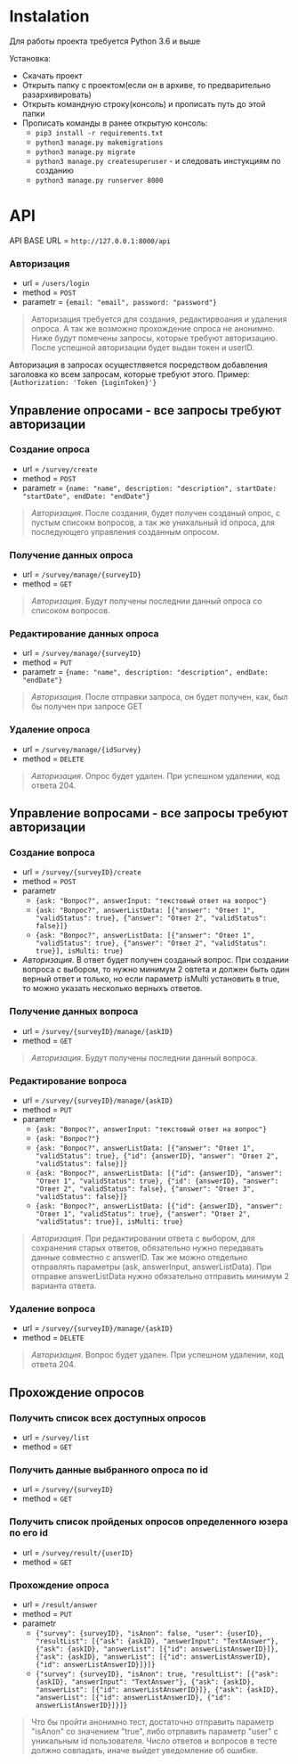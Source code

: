 # Instalation
Для работы проекта требуется Python 3.6 и выше

Установка:
* Скачать проект
* Открыть папку с проектом(если он в архиве, то предварительно разархивировать)
* Открыть командную строку(консоль) и прописать путь до этой папки
* Прописать команды в ранее открытую консоль:
  * `pip3 install -r requirements.txt`
  * `python3 manage.py makemigrations`
  * `python3 manage.py migrate`
  * `python3 manage.py createsuperuser` - и следовать инстукциям по созданию
  * `python3 manage.py runserver 8000`


# API
API BASE URL = `http://127.0.0.1:8000/api`

### Авторизация 
* url = `/users/login`
* method = `POST`
* parametr = `{email: "email", password: "password"}` 
> Авторизация требуется для создания, редактирвоания и удаления опроса. А так же возможно прохождение опроса не анонимно. Ниже будут помечены запросы, которые требуют авторизацию. После успешной авторизации будет выдан токен и userID.

Авторизация в запросах осущестлвяется посредством добавления заголовка ко всем запросам, которые требуют этого.
Пример: `{Authorization: 'Token {LoginToken}'}`

## Управление опросами - все запросы требуют авторизации
### Создание опроса 
* url = `/survey/create`
* method = `POST`
* parametr = `{name: "name", description: "description", startDate: "startDate", endDate: "endDate"}`
> *Авторизация*. После создания, будет получен созданый опрос, с пустым списокм вопросов, а так же уникальный id опроса, для последующего управления созданным опросом.

### Получение данных опроса 
* url = `/survey/manage/{surveyID}`
* method = `GET`
> *Авторизация*. Будут получены последнии данный опроса со списоком вопросов.

### Редактирование данных опроса 
* url = `/survey/manage/{surveyID}`
* method = `PUT`
* parametr = `{name: "name", description: "description", endDate: "endDate"}`
> *Авторизация*. После отправки запроса, он будет получен, как, был бы получен при запросе GET

### Удаление опроса 
* url = `/survey/manage/{idSurvey}`
* method = `DELETE`
> *Авторизация*. Опрос будет удален. При успешном удалении, код ответа 204.

## Управление вопросами - все запросы требуют авторизации
### Создание вопроса
* url = `/survey/{surveyID}/create`
* method = `POST`
* parametr
  * `{ask: "Вопрос?", answerInput: "текстовый ответ на вопрос"}`
  * `{ask: "Вопрос?", answerListData: [{"answer": "Ответ 1", "validStatus": true}, {"answer": "Ответ 2", "validStatus": false}]}`
  * `{ask: "Вопрос?", answerListData: [{"answer": "Ответ 1", "validStatus": true}, {"answer": "Ответ 2", "validStatus": true}], isMulti: true}`
* *Авторизация*. В ответ будет получен созданый вопрос. При создании вопроса с выбором, то нужно минимум 2 овтета и должен быть один верный ответ и только, но если параметр isMulti установить в true, то можно указать несколько верныхъ ответов.

### Получение данных вопроса 
* url = `/survey/{surveyID}/manage/{askID}`
* method = `GET`
> *Авторизация*. Будут получены последнии данный вопроса.

### Редактирование вопроса
* url = `/survey/{surveyID}/manage/{askID}`
* method = `PUT`
* parametr
  * `{ask: "Вопрос?", answerInput: "текстовый ответ на вопрос"}`
  * `{ask: "Вопрос?"}`
  * `{ask: "Вопрос?", answerListData: [{"answer": "Ответ 1", "validStatus": true}, {"id": {answerID}, "answer": "Ответ 2", "validStatus": false}]}`
  * `{ask: "Вопрос?", answerListData: [{"id": {answerID}, "answer": "Ответ 1", "validStatus": true}, {"id": {answerID}, "answer": "Ответ 2", "validStatus": false}, {"answer": "Ответ 3", "validStatus": false}]}`
  * `{ask: "Вопрос?", answerListData: [{"id": {answerID}, "answer": "Ответ 1", "validStatus": true}, {"answer": "Ответ 2", "validStatus": true}], isMulti: true}`
> *Авторизация*. При редактировании ответа с выбором, для сохранения старых ответов, обязательно нужно передавать данные совместно с answerID. Так же можно отедельно отправлять параметры (ask, answerInput, answerListData). При отправке answerListData нужно обязательно отправить минимум 2 варианта ответа.

### Удаление вопроса 
* url = `/survey/{surveyID}/manage/{askID}`
* method = `DELETE`
> *Авторизация*. Вопрос будет удален. При успешном удалении, код ответа 204.

## Прохождение опросов
### Получить список всех доступных опросов 
* url = `/survey/list`
* method = `GET`

### Получить данные выбранного опроса по id
* url = `/survey/{surveyID}`
* method = `GET`

### Получить список пройденых опросов определенного юзера по его id
* url = `/survey/result/{userID}`
* method = `GET`

### Прохождение опроса
* url = `/result/answer`
* method = `PUT`
* parametr
  * `{"survey": {surveyID}, "isAnon": false, "user": {userID}, "resultList": [{"ask": {askID}, "answerInput": "TextAnswer"}, {"ask": {askID}, "answerList": [{"id": answerListAnswerID}]}, {"ask": {askID}, "answerList": [{"id": answerListAnswerID}, {"id": answerListAnswerID}]}]}`
  * `{"survey": {surveyID}, "isAnon": true, "resultList": [{"ask": {askID}, "answerInput": "TextAnswer"}, {"ask": {askID}, "answerList": [{"id": answerListAnswerID}]}, {"ask": {askID}, "answerList": [{"id": answerListAnswerID}, {"id": answerListAnswerID}]}]}`
> Что бы пройти анонимно тест, достаточно отправить параметр "isAnon" со значением "true", либо отрпавить параметр "user" с уникальным id пользователя. Число ответов и вопросов в тесте должно совпадать, иначе выйдет уведомление об ошибке.
